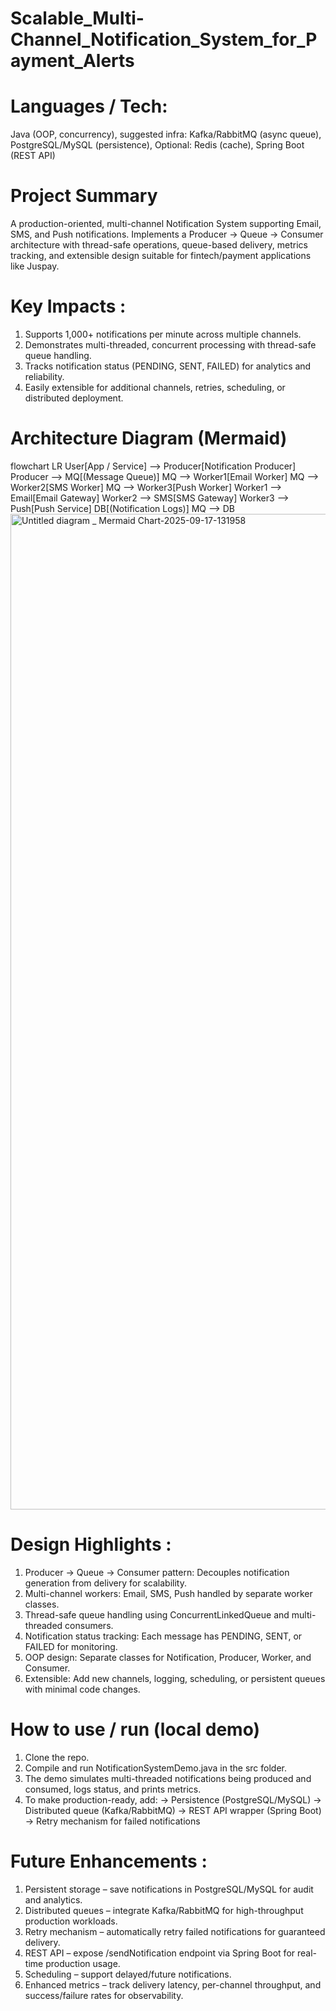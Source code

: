 # Scalable_Multi-Channel_Notification_System_for_Payment_Alerts

# Languages / Tech: 
Java (OOP, concurrency), suggested infra: Kafka/RabbitMQ (async queue), PostgreSQL/MySQL (persistence), Optional: Redis (cache), Spring Boot (REST API)

# Project Summary

A production-oriented, multi-channel Notification System supporting Email, SMS, and Push notifications. Implements a Producer → Queue → Consumer architecture with thread-safe operations, queue-based delivery, metrics tracking, and extensible design suitable for fintech/payment applications like Juspay.

# Key Impacts :

1. Supports 1,000+ notifications per minute across multiple channels.
2. Demonstrates multi-threaded, concurrent processing with thread-safe queue handling.
3. Tracks notification status (PENDING, SENT, FAILED) for analytics and reliability.
4. Easily extensible for additional channels, retries, scheduling, or distributed deployment.


# Architecture Diagram (Mermaid)

flowchart LR
  User[App / Service] --> Producer[Notification Producer]
  Producer --> MQ[(Message Queue)]
  MQ --> Worker1[Email Worker]
  MQ --> Worker2[SMS Worker]
  MQ --> Worker3[Push Worker]
  Worker1 --> Email[Email Gateway]
  Worker2 --> SMS[SMS Gateway]
  Worker3 --> Push[Push Service]
  DB[(Notification Logs)]
  MQ --> DB
<img width="3840" height="1593" alt="Untitled diagram _ Mermaid Chart-2025-09-17-131958" src="https://github.com/user-attachments/assets/cbbcb41f-e891-4808-a0f7-4e369d4cc22a" />


# Design Highlights : 

1. Producer → Queue → Consumer pattern: Decouples notification generation from delivery for scalability.
2. Multi-channel workers: Email, SMS, Push handled by separate worker classes.
3. Thread-safe queue handling using ConcurrentLinkedQueue and multi-threaded consumers.
4. Notification status tracking: Each message has PENDING, SENT, or FAILED for monitoring.
5. OOP design: Separate classes for Notification, Producer, Worker, and Consumer.
6. Extensible: Add new channels, logging, scheduling, or persistent queues with minimal code changes.


# How to use / run (local demo)

1. Clone the repo.
2. Compile and run NotificationSystemDemo.java in the src folder.
3. The demo simulates multi-threaded notifications being produced and consumed, logs status, and prints metrics.
4. To make production-ready, add:
     -> Persistence (PostgreSQL/MySQL)
     -> Distributed queue (Kafka/RabbitMQ)
     -> REST API wrapper (Spring Boot)
     -> Retry mechanism for failed notifications


# Future Enhancements : 

1. Persistent storage – save notifications in PostgreSQL/MySQL for audit and analytics.
2. Distributed queues – integrate Kafka/RabbitMQ for high-throughput production workloads.
3. Retry mechanism – automatically retry failed notifications for guaranteed delivery.
4. REST API – expose /sendNotification endpoint via Spring Boot for real-time production usage.
5. Scheduling – support delayed/future notifications.
6. Enhanced metrics – track delivery latency, per-channel throughput, and success/failure rates for observability.
